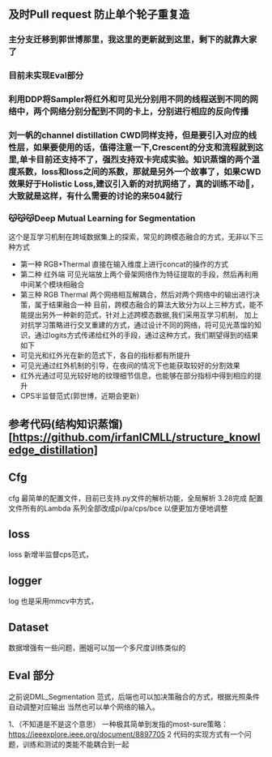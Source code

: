 ## 及时Pull request 防止单个轮子重复造
### 主分支迁移到郭世博那里，我这里的更新就到这里，剩下的就靠大家了
### 目前未实现Eval部分
### 利用DDP将Sampler将红外和可见光分别用不同的线程送到不同的网络中，两个网络分别分配到不同的卡上，分别进行相应的反向传播
### 刘一帆的channel distillation CWD同样支持，但是要引入对应的线性层，如果要使用的话，值得注意一下,Crescent的分支和流程就到这里,单卡目前还支持不了，强烈支持双卡完成实验。知识蒸馏的两个温度系数，loss和loss之间的系数，那就是另外一个故事了，如果CWD效果好于Holistic Loss,建议引入新的对抗网络了，真的训练不动🐔，大致就是这样，有什么需要的讨论的来504就行
### 😽😽😽Deep Mutual Learning for Segmentation
这个是互学习机制在跨域数据集上的探索，常见的跨模态融合的方式，无非以下三种方式
- 第一种 RGB+Thermal 直接在输入维度上进行concat的操作的方式
- 第二种 红外端 可见光端放上两个骨架网络作为特征提取的手段，然后再利用中间某个模块相融合
- 第三种 RGB Thermal 两个网络相互解耦合，然后对两个网络中的输出进行决策，属于结果融合一种
目前，跨模态融合的算法大致分为以上三种方式，能不能提出另外一种新的范式，针对上述跨模态数据,我们采用互学习机制，
加上对抗学习策略进行交叉重建的方式，通过设计不同的网络，将可见光蒸馏的知识，通过logits方式传递给红外的手段，通过这种方式，我们期望得到的结果如下
- 可见光和红外光在新的范式下，各自的指标都有所提升
- 可见光通过红外机制的引导，在夜间的情况下也能获取较好的分割效果
- 红外光通过可见光较好地的纹理细节信息，也能够在部分指标中得到相应的提升
- CPS半监督范式(郭世博，近期会更新）
## 参考代码(结构知识蒸馏)[https://github.com/irfanICMLL/structure_knowledge_distillation]
## Cfg
cfg 最简单的配置文件，目前已支持.py文件的解析功能，全局解析 3.28完成
配置文件所有的Lambda 系列全部改成pi/pa/cps/bce 以便更加方便地调整
## loss
loss 新增半监督cps范式，
## logger
log 也是采用mmcv中方式，
## Dataset
数据增强有一些问题，圈姐可以加一个多尺度训练类似的
## Eval 部分
之前说DML_Segmentation 范式，后端也可以加决策融合的方式，根据光照条件自动调整对应输出
当然也可以单个网络的输入。


1、（不知道是不是这个意思）
一种极其简单到发指的most-sure策略：https://ieeexplore.ieee.org/document/8897705
2  代码的实现方式有一个问题，训练和测试的类能不能耦合到一起

